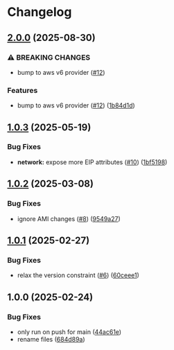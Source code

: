 # Changelog

## [2.0.0](https://github.com/nabeken/terraform-aws-tailscale-ec2/compare/v1.0.3...v2.0.0) (2025-08-30)


### ⚠ BREAKING CHANGES

* bump to aws v6 provider ([#12](https://github.com/nabeken/terraform-aws-tailscale-ec2/issues/12))

### Features

* bump to aws v6 provider ([#12](https://github.com/nabeken/terraform-aws-tailscale-ec2/issues/12)) ([1b84d1d](https://github.com/nabeken/terraform-aws-tailscale-ec2/commit/1b84d1d7eedcbbfe9230ad47aee9ae74151162ba))

## [1.0.3](https://github.com/nabeken/terraform-aws-tailscale-ec2/compare/v1.0.2...v1.0.3) (2025-05-19)


### Bug Fixes

* **network:** expose more EIP attributes ([#10](https://github.com/nabeken/terraform-aws-tailscale-ec2/issues/10)) ([1bf5198](https://github.com/nabeken/terraform-aws-tailscale-ec2/commit/1bf5198c21793d8f8f5639e21a056aa77b306f16))

## [1.0.2](https://github.com/nabeken/terraform-aws-tailscale-ec2/compare/v1.0.1...v1.0.2) (2025-03-08)


### Bug Fixes

* ignore AMI changes ([#8](https://github.com/nabeken/terraform-aws-tailscale-ec2/issues/8)) ([9549a27](https://github.com/nabeken/terraform-aws-tailscale-ec2/commit/9549a273d514a91b87e5613471be7ed056d07d7a))

## [1.0.1](https://github.com/nabeken/terraform-aws-tailscale-ec2/compare/v1.0.0...v1.0.1) (2025-02-27)


### Bug Fixes

* relax the version constraint ([#6](https://github.com/nabeken/terraform-aws-tailscale-ec2/issues/6)) ([60ceee1](https://github.com/nabeken/terraform-aws-tailscale-ec2/commit/60ceee19a95ba15190f89a8ea13653af291cd400))

## 1.0.0 (2025-02-24)


### Bug Fixes

* only run on push for main ([44ac61e](https://github.com/nabeken/terraform-aws-tailscale-ec2/commit/44ac61eb9bc4b27b7a54769567fdffce3908bb98))
* rename files ([684d89a](https://github.com/nabeken/terraform-aws-tailscale-ec2/commit/684d89a72529804d5884e613edf18a0150ef5809))
